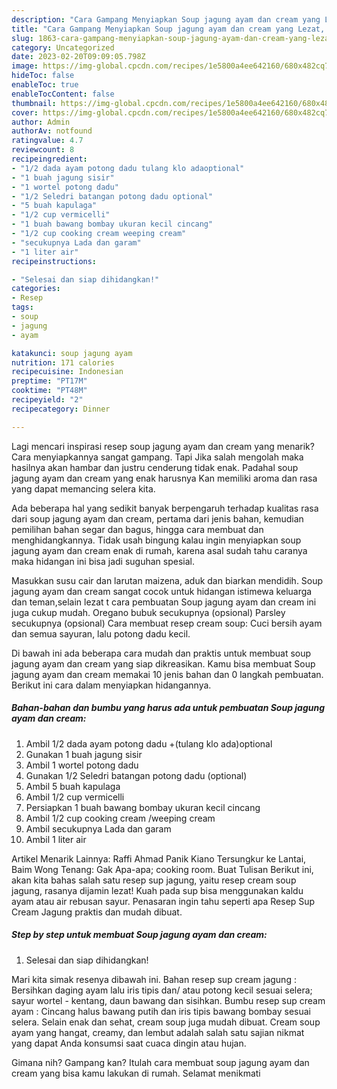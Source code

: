 ```yaml
---
description: "Cara Gampang Menyiapkan Soup jagung ayam dan cream yang Lezat, Buat Buka Puasa Lezat Sekali"
title: "Cara Gampang Menyiapkan Soup jagung ayam dan cream yang Lezat, Buat Buka Puasa Lezat Sekali"
slug: 1863-cara-gampang-menyiapkan-soup-jagung-ayam-dan-cream-yang-lezat-buat-buka-puasa-lezat-sekali
category: Uncategorized
date: 2023-02-20T09:09:05.798Z
image: https://img-global.cpcdn.com/recipes/1e5800a4ee642160/680x482cq70/soup-jagung-ayam-dan-cream-foto-resep-utama.jpg
hideToc: false
enableToc: true
enableTocContent: false
thumbnail: https://img-global.cpcdn.com/recipes/1e5800a4ee642160/680x482cq70/soup-jagung-ayam-dan-cream-foto-resep-utama.jpg
cover: https://img-global.cpcdn.com/recipes/1e5800a4ee642160/680x482cq70/soup-jagung-ayam-dan-cream-foto-resep-utama.jpg
author: Admin
authorAv: notfound
ratingvalue: 4.7
reviewcount: 8
recipeingredient:
- "1/2 dada ayam potong dadu tulang klo adaoptional"
- "1 buah jagung sisir"
- "1 wortel potong dadu"
- "1/2 Seledri batangan potong dadu optional"
- "5 buah kapulaga"
- "1/2 cup vermicelli"
- "1 buah bawang bombay ukuran kecil cincang"
- "1/2 cup cooking cream weeping cream"
- "secukupnya Lada dan garam"
- "1 liter air"
recipeinstructions:

- "Selesai dan siap dihidangkan!"
categories:
- Resep
tags:
- soup
- jagung
- ayam

katakunci: soup jagung ayam 
nutrition: 171 calories
recipecuisine: Indonesian
preptime: "PT17M"
cooktime: "PT48M"
recipeyield: "2"
recipecategory: Dinner

---
```



Lagi mencari inspirasi resep soup jagung ayam dan cream yang menarik? Cara menyiapkannya sangat gampang. Tapi Jika salah mengolah maka hasilnya akan hambar dan justru cenderung tidak enak. Padahal soup jagung ayam dan cream yang enak harusnya Kan memiliki aroma dan rasa yang dapat memancing selera kita.


Ada beberapa hal yang sedikit banyak berpengaruh terhadap kualitas rasa dari soup jagung ayam dan cream, pertama dari jenis bahan, kemudian pemilihan bahan segar dan bagus, hingga cara membuat dan menghidangkannya. Tidak usah bingung kalau ingin menyiapkan soup jagung ayam dan cream enak di rumah, karena asal sudah tahu caranya maka hidangan ini bisa jadi suguhan spesial.

Masukkan susu cair dan larutan maizena, aduk dan biarkan mendidih. Soup jagung ayam dan cream sangat cocok untuk hidangan istimewa keluarga dan teman,selain lezat t cara pembuatan Soup jagung ayam dan cream ini juga cukup mudah. Oregano bubuk secukupnya (opsional) Parsley secukupnya (opsional) Cara membuat resep cream soup: Cuci bersih ayam dan semua sayuran, lalu potong dadu kecil.


Di bawah ini ada beberapa cara mudah dan praktis untuk membuat soup jagung ayam dan cream yang siap dikreasikan. Kamu bisa membuat Soup jagung ayam dan cream memakai 10 jenis bahan dan 0 langkah pembuatan. Berikut ini cara dalam menyiapkan hidangannya.

<!--inarticleads1-->

##### Bahan-bahan dan bumbu yang harus ada untuk pembuatan Soup jagung ayam dan cream:

1. Ambil 1/2 dada ayam potong dadu +(tulang klo ada)optional
1. Gunakan 1 buah jagung sisir
1. Ambil 1 wortel potong dadu
1. Gunakan 1/2 Seledri batangan potong dadu (optional)
1. Ambil 5 buah kapulaga
1. Ambil 1/2 cup vermicelli
1. Persiapkan 1 buah bawang bombay ukuran kecil cincang
1. Ambil 1/2 cup cooking cream /weeping cream
1. Ambil secukupnya Lada dan garam
1. Ambil 1 liter air


Artikel Menarik Lainnya: Raffi Ahmad Panik Kiano Tersungkur ke Lantai, Baim Wong Tenang: Gak Apa-apa; cooking room. Buat Tulisan Berikut ini, akan kita bahas salah satu resep sup jagung, yaitu resep cream soup jagung, rasanya dijamin lezat! Kuah pada sup bisa menggunakan kaldu ayam atau air rebusan sayur. Penasaran ingin tahu seperti apa Resep Sup Cream Jagung praktis dan mudah dibuat. 

<!--inarticleads2-->

##### Step by step untuk membuat Soup jagung ayam dan cream:


1. Selesai dan siap dihidangkan!

Mari kita simak resenya dibawah ini. Bahan resep sup cream jagung : Bersihkan daging ayam lalu iris tipis dan/ atau potong kecil sesuai selera; sayur wortel - kentang, daun bawang dan sisihkan. Bumbu resep sup cream ayam : Cincang halus bawang putih dan iris tipis bawang bombay sesuai selera. Selain enak dan sehat, cream soup juga mudah dibuat. Cream soup ayam yang hangat, creamy, dan lembut adalah salah satu sajian nikmat yang dapat Anda konsumsi saat cuaca dingin atau hujan. 

Gimana nih? Gampang kan? Itulah cara membuat soup jagung ayam dan cream yang bisa kamu lakukan di rumah. Selamat menikmati
